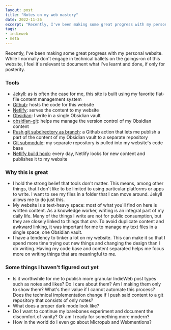 ```yaml
---
layout: post
title: "Notes on my web mastery"
date: 2022-11-26
excerpt: "Recently, I've been making some great progress with my personal website. While I normally don't engage in technical ballets on the goings-on of this website, I feel it's relevant to document what I've learnt and done, if only for posterity."
tags:
- indieweb
- meta
---
```

Recently, I've been making some great progress with my personal website. While I normally don't engage in technical ballets on the goings-on of this website, I feel it's relevant to document what I've learnt and done, if only for posterity.

### Tools
- [Jekyll](https://jekyllrb.com/): as is often the case for me, this site is built using my favorite flat-file content management system
- [Github](https://github.com/): hosts the code for this website
- [Netlify](https://www.netlify.com/): serves the content to my website
- [Obsidian](https://obsidian.md/): I write in a single Obsidian vault
- [obsidian-git](https://github.com/denolehov/obsidian-git): helps me manage  the version control of my Obsidian content
- [Push git subdirectory as branch](https://github.com/marketplace/actions/push-git-subdirectory-as-branch): a Github action that lets me publish a part of the content of my Obsidian vault to a separate repository
- [Git submodule](https://mtsknn.fi/blog/netlify-updating-private-git-submodule/): my separate repository is pulled into my website's code base
- [Netlify build hook](https://mtsknn.fi/blog/how-to-trigger-daily-netlify-builds-using-github-actions/): every day, Netlify looks for new content and publishes it to my website

### Why this is great
- I hold the strong belief that tools don't matter. This means, among other things, that I don't like to be limited to using particular platforms or apps to write. I want to see my files in a folder that I can move around. Jekyll allows me to do just this.
- My website is a text-heavy space: most of what you'll find on here is written content. As a knowledge worker, writing is an integral part of my daily life. Many of the things I write are not for public consumption, but they are closely linked to things that *are*. To avoid duplicate content and awkward linking, it was important for me to manage my text files in a single space, one Obsidian vault.
- I have a tendency to tinker a lot on my website. This can make it so that I spend more time trying out new things and changing the design than I do writing. Having my code base and content separated helps me focus more on writing things that are meaningful to me.

### Some things I haven't figured out yet
- Is it worthwhile for me to publish more granular IndieWeb post types such as notes and likes? Do I care about them? Am I making them only to show them? What's their value if I cannot automate this process? Does the technical implementation change if I push said content to a git repository that consists of only notes?
- What does a proper dark mode look like?
- Do I want to continue my barebones experiment and document the discomfort of vanity? Or am I ready for something more modern?
- How in the world do I even go about Micropub and Webmentions?